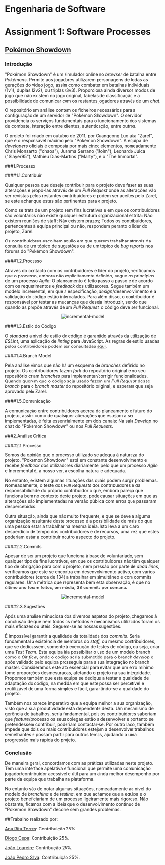 # **Engenharia de Software**
# Assignment 1: Software Processes

## [Pokémon Showdown](https://www.pokemonshowdown.com)

### Introdução

"Pokémon Showdown" é um simulador online no *browser* de batalha entre *Pokémons*.
Permite aos jogadores utilizarem personagens de todas as gerações do vídeo jogo, assim como combater em batalhas individuais (1v1), duplas (2v2), ou triplas (3v3).
Proporciona ainda diversos modos de jogo que não existem no jogo original, tabelas de classificação e a possibilidade de comunicar com os restantes jogadores através de um *chat*.

O repositório em análise contém os ficheiros necessários para a configuração de um servidor de "Pokémon Showdown". O servidor providencia os serviços fundamentais para o funcionamento dos sistemas de combate, interação entre clientes, autenticação, entre outros.

O projeto foi criado em outubro de 2011, por Guangcong Luo aka "Zarel", que é o responsável máximo pelo "Pokémon Showdown". A equipa de *developers* oficiais é composta por mais cinco elementos, nomeadamente Chris Monsanto ("chaos"), Juanma Serrano ("Joim"), Leonardo Julca ("Slayer95"), Mathieu Dias-Martins ("Marty"), e o "The Immortal".

###1.Processo

####1.1.Contribuir

Qualquer pessoa que deseje contribuir para o projeto deve fazer as suas alterações e propô-las através de um *Pull Request* onde as alterações vão ser revistas pelos restantes contribuidores e podem ser aceites pelo Zarel, se este achar que estas são pertinentes para o projeto.

Como se trata de um projeto sem fins lucrativos e em que os contribuidores são voluntários não existe qualquer estrutura organizacional estrita: Não existem reuniões de staff; Não existem prazos; Todos os contribuidores, pertencentes à equipa principal ou não, respondem peranto o líder do projeto, Zarel.

Os contribuidores escolhem aquilo em que querem trabalhar através da consulta de um tópico de sugestões ou de um tópico de *bug reports* nos fórums do "Pokémon Showdown".

####1.2.Processo

Através do contacto com os contribuidores e líder do projeto, verificamos que o processo, embora não explicitamente definido, segue os princípios de um processo *Agile*: O planeamento é feito passo a passo e de acordo com os requerimentos e *feedback* dos utilizadores.
Segue também um modelo incremental, em que a especificação, *design*/desenvolvimento e a validação do código estão intercalados. Para além disso, o contribuidor é responsável por testar as mudanças que deseja introduzir, sendo que quando as propõe através de um *Pull Request*, o código deve ser funcional.

<p align="center">
  <img src="https://cloud.githubusercontent.com/assets/15113826/19389757/13eaace0-921d-11e6-88d3-40cde5a0016d.png" alt="incremental-model"/>
</p>

####1.3.Estilo do Código

O *standard* a nível de estilo de código é garantido através da utilização de *ESLint*, uma aplicação de *linting* para JavaScript. As regras de estilo usadas pelos contribuidores podem ser consultadas [aqui](https://github.com/Zarel/Pokemon-Showdown/blob/master/.eslintrc).

####1.4.Branch Model

Pela análise vimos que não há um esquema de *branches* definido no projeto. Os contribuidores fazem *fork* do repositório original e no seu repositório criam *branches* para implementar/corrigir funcionalidades. Quando querem que o código seja usado fazem um *Pull Request* desse *branch* para o *branch master* do repositório original, e esperam que seja aprovado pelo Zarel.

####1.5.Comunicação

A comunicação entre contribuidores acerca do planeamento e futuro do projeto, assim como de quaisquer alterações que estejam a ser implementadas, é feita essencialmente em dois canais: Na sala *Develop* no chat do "Pokémon Showdown" ou nos *Pull Requests*.


###2.Análise Crítica

####2.1.Processo

Somos da opinião que o processo utilizado se adequa à natureza do projeto. "Pokémon Showdown" está em constante desenvolvimento e recebe *feedback* dos utilizadores diariamente, pelo que um processo *Agile* e Incremental é, a nosso ver, a escolha natural e adequada.

No entanto, existem algumas situações das quais podem surgir problemas. Nomeadamente, o teste dos *Pull Requests* dos contribuidores é da responsabilidade do próprio contribuidor o que, embora pareça que funciona bem no contexto deste projeto, pode causar situações em que as alterações são implementadas na versão pública com erros que passaram despercebidos.

Outra situação, ainda que não muito frequente, e que se deve a alguma organização resultante deste processo é a possibilidade de mais do que uma pessoa estar a trabalhar na mesma ideia. Isto leva a um claro desperdício de tempo dos contribuidores e de recursos, uma vez que estes poderiam estar a contribuir noutro aspecto do projeto.

####2.2.Commits

Apesar de ser um projeto que funciona à base de voluntariado, sem qualquer tipo de fins lucrativos, em que os contribuídores não têm qualquer tipo de obrigação para com o projeto, nem pressão por parte de *dead lines*, verificamos que este se encontra em desenvolvimento activo, com vários contribuídores (cerca de 134)  a trabalhar em simultâneo e com commits regulares. Uma métrica que representa bem esta observação, é que no último ano foram feitos, em média, 38 commits por semana.

<p align="center">
    <img src="https://cloud.githubusercontent.com/assets/17515494/19391548/0e4bb916-9225-11e6-84e7-162d4627f638.png"  alt="incremental-model"/>
</p>

####2.3.Sugestões

Após uma análise minuciosa dos diversos aspetos do projeto, chegamos à conclusão de que nem todos os métodos e mecanismos utilizados foram os mais eficazes ou úteis. Seguem-se as nossas sugestões.

É impossível garantir a qualidade da totalidade dos *commits*. Seria fundamental a existência de membros do *staff*, ou mesmo contribuidores, que se dedicassem, somente à execução de testes de código, ou seja, criar uma *Test Team*. Esta equipa iria possiblitar o uso de um modelo branch como o *Git flow*, onde o codigo seria submetido para o branch *develop* e após validado pelo equipa prosseguia para a sua integração no branch master. Consideramos este ato essencial para evitar que um erro mínimo tome proporções desmesuradas, afetando o projeto na sua integridade. Propomos também que esta equipa se dedique a testar a qualidade de adaptação do código, na medida em que este possa ser percetível e reutilizável de uma forma simples e fácil, garantindo-se a qualidade do projeto.

Também nos parece imperativo que a equipa melhor a sua organização, visto que a sua produtividade está dependente desta. Um mecanismo de gerência de trabalhos, seria fundamental, pois os contribuidores saberiam que *feature*/processo os seus colegas estão a desenvolver e portanto se pretendessem contribuir, poderiam contactar-se. Por outro lado, também impede que dois ou mais contribuidores estejam a desenvolver trabalhos semelhantes e possam partir para outros temas, ajudando a uma progressão mais rápida do projeto.


### Conclusão

De maneira geral, concordamos com as práticas utilizadas neste projeto. Tem uma interface apelativa e funcional que permite uma comunicação jogador/contribuídor acessível e útil para um ainda melhor desempenho por parte da equipa que trabalha na plataforma.

No entanto são de notar algumas situações, nomeadamente ao nível do modelo de *branching* e de *testing*, em que achamos que a equipa e o projeto beneficiariam de um processo ligeiramente mais rigoroso. Não obstante, ficamos com a ideia que o desenvolvimento contínuo de "Pokemon Showdown" decorre sem grandes problemas. 

##Trabalho realizado por:

[Ana Rita Torres](https://github.com/AnaRitaTorres): Contribuição 25%.

[Diogo Cepa](https://github.com/dcepa95): Contribuição 25%.

[João Loureiro](https://github.com/Katchau): Contribução 25%.

[João Pedro Silva](https://github.com/joaosilva22): Contribuição 25%.

